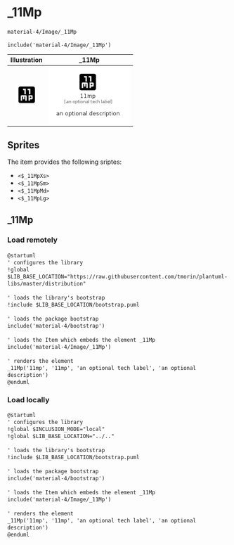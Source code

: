 # _11Mp


```text
material-4/Image/_11Mp
```

```text
include('material-4/Image/_11Mp')
```



| Illustration | _11Mp |
| :---: | :---: |
| ![illustration for Illustration](../../material-4/Image/_11Mp.png) | ![illustration for _11Mp](../../material-4/Image/_11Mp.Local.png) |



## Sprites
The item provides the following sriptes:

- `<$_11MpXs>`
- `<$_11MpSm>`
- `<$_11MpMd>`
- `<$_11MpLg>`





## _11Mp

### Load remotely
```plantuml
@startuml
' configures the library
!global $LIB_BASE_LOCATION="https://raw.githubusercontent.com/tmorin/plantuml-libs/master/distribution"

' loads the library's bootstrap
!include $LIB_BASE_LOCATION/bootstrap.puml

' loads the package bootstrap
include('material-4/bootstrap')

' loads the Item which embeds the element _11Mp
include('material-4/Image/_11Mp')

' renders the element
_11Mp('11mp', '11mp', 'an optional tech label', 'an optional description')
@enduml
```

### Load locally
```plantuml
@startuml
' configures the library
!global $INCLUSION_MODE="local"
!global $LIB_BASE_LOCATION="../.."

' loads the library's bootstrap
!include $LIB_BASE_LOCATION/bootstrap.puml

' loads the package bootstrap
include('material-4/bootstrap')

' loads the Item which embeds the element _11Mp
include('material-4/Image/_11Mp')

' renders the element
_11Mp('11mp', '11mp', 'an optional tech label', 'an optional description')
@enduml
```

